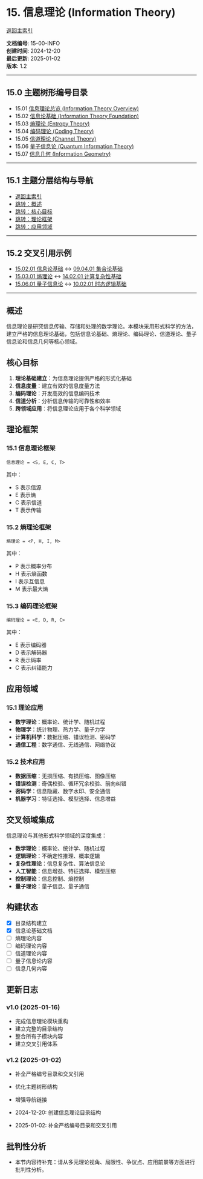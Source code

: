 # 15. 信息理论 (Information Theory)

[返回主索引](../00_Master_Index/00_主索引-形式科学体系.md)

**文档编号**: 15-00-INFO  
**创建时间**: 2024-12-20  
**最后更新**: 2025-01-02  
**版本**: 1.2

---

## 15.0 主题树形编号目录

- 15.01 [信息理论总览 (Information Theory Overview)](README.md)
- 15.02 [信息论基础 (Information Theory Foundation)](./14.1.1_信息论基础.md)
- 15.03 [熵理论 (Entropy Theory)](#熵理论)
- 15.04 [编码理论 (Coding Theory)](#编码理论)
- 15.05 [信道理论 (Channel Theory)](#信道理论)
- 15.06 [量子信息论 (Quantum Information Theory)](#量子信息论)
- 15.07 [信息几何 (Information Geometry)](#信息几何)

---

## 15.1 主题分层结构与导航

- [返回主索引](../00_Master_Index/00_主索引-形式科学体系.md)
- [跳转：概述](#概述)
- [跳转：核心目标](#核心目标)
- [跳转：理论框架](#理论框架)
- [跳转：应用领域](#应用领域)

---

## 15.2 交叉引用示例

- [15.02.01 信息论基础](./14.1.1_信息论基础.md) ↔ [09.04.01 集合论基础](../02_Mathematical_Foundations/01_Set_Theory)
- [15.03.01 熵理论](#熵理论) ↔ [14.02.01 计算复杂性基础](../14_Complexity_Theory/13.1.1_计算复杂性基础.md)
- [15.06.01 量子信息论](#量子信息论) ↔ [10.02.01 时态逻辑基础](../04_Temporal_Logic_Theory/01_Temporal_Logic_Foundations.md)

---

## 概述

信息理论是研究信息传输、存储和处理的数学理论。本模块采用形式科学的方法，建立严格的信息理论基础，包括信息论基础、熵理论、编码理论、信道理论、量子信息论和信息几何等核心领域。

## 核心目标

1. **理论基础建立**：为信息理论提供严格的形式化基础
2. **信息度量**：建立有效的信息度量方法
3. **编码理论**：开发高效的信息编码技术
4. **信道分析**：分析信息传输的可靠性和效率
5. **跨领域应用**：将信息理论应用于各个科学领域

## 理论框架

### 15.1 信息理论框架

```text
信息理论 = <S, E, C, T>
```

其中：

- S 表示信源
- E 表示熵
- C 表示信道
- T 表示传输

### 15.2 熵理论框架

```text
熵理论 = <P, H, I, M>
```

其中：

- P 表示概率分布
- H 表示熵函数
- I 表示互信息
- M 表示最大熵

### 15.3 编码理论框架

```text
编码理论 = <E, D, R, C>
```

其中：

- E 表示编码器
- D 表示解码器
- R 表示码率
- C 表示纠错能力

## 应用领域

### 15.1 理论应用

- **数学理论**：概率论、统计学、随机过程
- **物理学**：统计物理、热力学、量子力学
- **计算机科学**：数据压缩、错误检测、密码学
- **通信工程**：数字通信、无线通信、网络协议

### 15.2 技术应用

- **数据压缩**：无损压缩、有损压缩、图像压缩
- **错误检测**：奇偶校验、循环冗余校验、前向纠错
- **密码学**：信息隐藏、数字水印、安全通信
- **机器学习**：特征选择、模型选择、信息增益

## 交叉领域集成

信息理论与其他形式科学领域的深度集成：

- **数学理论**：概率论、统计学、随机过程
- **逻辑理论**：不确定性推理、概率逻辑
- **复杂性理论**：信息复杂性、算法信息论
- **人工智能**：信息增益、特征选择、模型压缩
- **控制理论**：信息控制、熵控制
- **量子理论**：量子信息、量子通信

## 构建状态

- [x] 目录结构建立
- [x] 信息论基础文档
- [ ] 熵理论内容
- [ ] 编码理论内容
- [ ] 信道理论内容
- [ ] 量子信息论内容
- [ ] 信息几何内容

## 更新日志

### v1.0 (2025-01-16)

- 完成信息理论模块重构
- 建立完整的目录结构
- 整合所有子模块内容
- 建立交叉引用体系

### v1.2 (2025-01-02)

- 补全严格编号目录和交叉引用
- 优化主题树形结构
- 增强导航链接

- 2024-12-20: 创建信息理论目录结构
- 2025-01-02: 补全严格编号目录和交叉引用


## 批判性分析

- 本节内容待补充：请从多元理论视角、局限性、争议点、应用前景等方面进行批判性分析。
